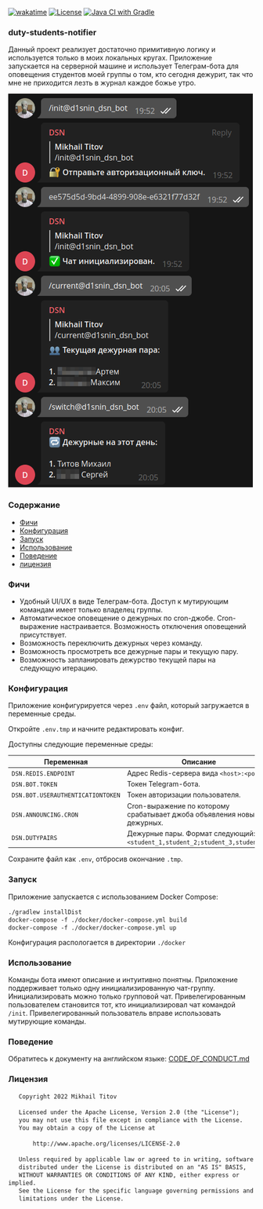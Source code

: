 [![wakatime](https://wakatime.com/badge/user/e4446807-0aa6-4ba9-92ea-2a7632bc44c9/project/702fa278-ec20-4b56-9552-bf1387ffec62.svg)](https://wakatime.com/badge/user/e4446807-0aa6-4ba9-92ea-2a7632bc44c9/project/702fa278-ec20-4b56-9552-bf1387ffec62)
[![License](https://img.shields.io/badge/License-Apache_2.0-blue.svg)](https://opensource.org/licenses/Apache-2.0)
[![Java CI with Gradle](https://github.com/d1snin/duty-students-notifier/actions/workflows/gradle.yml/badge.svg?branch=main)](https://github.com/d1snin/duty-students-notifier/actions/workflows/gradle.yml)

### duty-students-notifier

Данный проект реализует достаточно примитивную логику и используется
только в моих локальных кругах. Приложение запускается на серверной
машине и использует Телеграм-бота для оповещения студентов моей
группы о том, кто сегодня дежурит, так что мне не приходится лезть
в журнал каждое божье утро.

![](./img/screenshots/ux.png)

### Содержание

- [Фичи](#Фичи)
- [Конфигурация](#Конфигурация)
- [Запуск](#Запуск)
- [Использование](#Использование)
- [Поведение](#Поведение)
- [лицензия](#Лицензия)

### Фичи

- Удобный UI/UX в виде Телеграм-бота. Доступ к мутирующим
  командам имеет только владелец группы.
- Автоматическое оповещение о дежурных по cron-джобе.
  Cron-выражение настраивается. Возможность отключения
  оповещений присутствует.
- Возможность переключить дежурных через команду.
- Возможность просмотреть все дежурные пары и текущую пару.
- Возможность запланировать дежурство текущей пары на следующую
  итерацию.

### Конфигурация

Приложение конфигурируется через `.env` файл, который
загружается в переменные среды.

Откройте `.env.tmp` и начните редактировать конфиг.

Доступны следующие переменные среды:

| Переменная                        | Описание                                                                     |
|-----------------------------------|------------------------------------------------------------------------------|
| `DSN.REDIS.ENDPOINT`              | Адрес Redis-сервера вида `<host>:<port>`.                                    |
| `DSN.BOT.TOKEN`                   | Токен Telegram-бота.                                                         |
| `DSN.BOT.USERAUTHENTICATIONTOKEN` | Токен авторизации пользователя.                                              |
| `DSN.ANNOUNCING.CRON`             | Cron-выражение по которому срабатывает джоба объявления новых дежурных.      |
| `DSN.DUTYPAIRS`                   | Дежурные пары. Формат следующий: `<student_1,student_2;student_3,student_4>` |

Сохраните файл как `.env`, отбросив окончание `.tmp`.

### Запуск

Приложение запускается с использованием Docker Compose:

```shell
./gradlew installDist
docker-compose -f ./docker/docker-compose.yml build
docker-compose -f ./docker/docker-compose.yml up
```

Конфигурация распологается в директории `./docker`

### Использование

Команды бота имеют описание и интуитивно понятны. 
Приложение поддерживает только одну инициализированную чат-группу.
Инициализировать можно только групповой чат.
Привелегированным пользователем становится тот, кто инициализировал чат командой `/init`.
Привелегированный пользователь вправе использовать мутирующие команды.

### Поведение

Обратитесь к документу на английском языке: [CODE_OF_CONDUCT.md](./CODE_OF_CONDUCT.md)

### Лицензия

```
   Copyright 2022 Mikhail Titov

   Licensed under the Apache License, Version 2.0 (the "License");
   you may not use this file except in compliance with the License.
   You may obtain a copy of the License at

       http://www.apache.org/licenses/LICENSE-2.0

   Unless required by applicable law or agreed to in writing, software
   distributed under the License is distributed on an "AS IS" BASIS,
   WITHOUT WARRANTIES OR CONDITIONS OF ANY KIND, either express or implied.
   See the License for the specific language governing permissions and
   limitations under the License.
```
